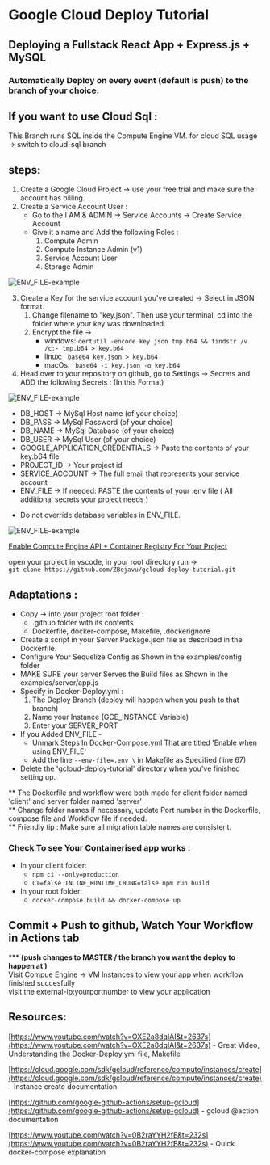 # Google Cloud Deploy Tutorial

## Deploying a Fullstack React App + Express.js + MySQL

### Automatically Deploy on every event (default is push) to the branch of your choice.

## If you want to use Cloud Sql :

This Branch runs SQL inside the Compute Engine VM. for cloud SQL usage -> switch to cloud-sql branch

## steps:

1. Create a Google Cloud Project -> use your free trial and make sure the account has billing.
2. Create a Service Account User :
   - Go to the I AM & ADMIN -> Service Accounts -> Create Service Account
   - Give it a name and Add the following Roles :
     1. Compute Admin
     2. Compute Instance Admin (v1)
     3. Service Account User
     4. Storage Admin

![ENV_FILE-example](./images/SERVICE_ACCOUNT-instructions.png)

3. Create a Key for the service account you've created -> Select in JSON format.
   1. Change filename to "key.json". Then use your terminal, cd into the folder where your key was downloaded.
   2. Encrypt the file ->
      - windows: `certutil -encode key.json tmp.b64 && findstr /v /c:- tmp.b64 > key.b64`
      - linux: ` base64 key.json > key.b64`
      - macOs: ` base64 -i key.json -o key.b64`
4. Head over to your repository on github, go to Settings -> Secrets and ADD the following Secrets :
   (In this Format)

![ENV_FILE-example](./images/NORMAL-ENV.png)

- DB_HOST -> MySql Host name (of your choice)
- DB_PASS -> MySql Password (of your choice)
- DB_NAME -> MySql Database (of your choice)
- DB_USER -> MySql User (of your choice)
- GOOGLE_APPLICATION_CREDENTIALS -> Paste the contents of your key.b64 file
- PROJECT_ID -> Your project id
- SERVICE_ACCOUNT -> The full email that represents your service account
- ENV_FILE -> If needed: PASTE the contents of your .env file ( All additional secrets your project needs )

* Do not override database variables in ENV_FILE.

![ENV_FILE-example](./images/ENV_FILE-example.png)

<a href="https://console.cloud.google.com/flows/enableapi?apiid=containerregistry.googleapis.com,compute.googleapis.com">Enable Compute Engine API + Container Registry For Your Project</a>

open your project in vscode, in your root directory run ->  
`git clone https://github.com/ZBejavu/gcloud-deploy-tutorial.git`

## Adaptations :

- Copy -> into your project root folder :
  - .github folder with its contents
  - Dockerfile, docker-compose, Makefile, .dockerignore
- Create a script in your Server Package.json file as described in the Dockerfile.
- Configure Your Sequelize Config as Shown in the examples/config folder
- MAKE SURE your server Serves the Build files as Shown in the examples/server/app.js
- Specify in Docker-Deploy.yml :
  1. The Deploy Branch (deploy will happen when you push to that branch)
  2. Name your Instance (GCE_INSTANCE Variable)
  3. Enter your SERVER_PORT
- If you Added ENV_FILE -
  - Unmark Steps In Docker-Compose.yml That are titled 'Enable when using ENV_FILE'
  - Add the line `--env-file=.env \` in Makefile as Specified (line 67)
- Delete the 'gcloud-deploy-tutorial' directory when you've finished setting up.

** The Dockerfile and workflow were both made for client folder named 'client' and server folder named 'server'  
** Change folder names if necessary, update Port number in the Dockerfile, compose file and Workflow file if needed.  
\*\* Friendly tip : Make sure all migration table names are consistent.

### Check To see Your Containerised app works :

- In your client folder:
  - `npm ci --only=production`
  - `CI=false INLINE_RUNTIME_CHUNK=false npm run build`
- In your root folder:
  - `docker-compose build && docker-compose up`

## Commit + Push to github, Watch Your Workflow in Actions tab

\*\*\* <b>(push changes to MASTER / the branch you want the deploy to happen at )</b>  
Visit Compue Engine -> VM Instances to view your app when workflow finished succesfully  
visit the external-ip:yourportnumber to view your application

## Resources:

[https://www.youtube.com/watch?v=OXE2a8dqIAI&t=2637s](https://www.youtube.com/watch?v=OXE2a8dqIAI&t=2637s) - Great Video, Understanding the Docker-Deploy.yml file, Makefile

[https://cloud.google.com/sdk/gcloud/reference/compute/instances/create](https://cloud.google.com/sdk/gcloud/reference/compute/instances/create) - Instance create documentation

[https://github.com/google-github-actions/setup-gcloud](https://github.com/google-github-actions/setup-gcloud) - gcloud @action documentation

[https://www.youtube.com/watch?v=0B2raYYH2fE&t=232s](https://www.youtube.com/watch?v=0B2raYYH2fE&t=232s) - Quick docker-compose explanation

